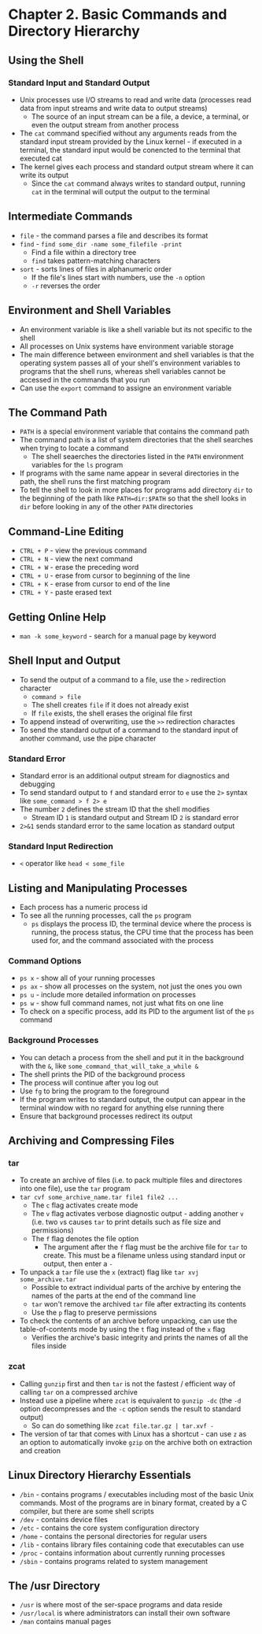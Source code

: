 # Chapter 2. Basic Commands and Directory Hierarchy

## Using the Shell

### Standard Input and Standard Output

* Unix processes use I/O streams to read and write data (processes read data from input streams and write data to output streams)
  * The source of an input stream can be a file, a device, a terminal, or even the output stream from another process
* The `cat` command specified without any arguments reads from the standard input stream provided by the Linux kernel - if executed in a terminal, the standard input would be conencted to the terminal that executed cat
* The kernel gives each process and standard output stream where it can write its output
  * Since the `cat` command always writes to standard output, running `cat` in the terminal will output the output to the terminal

## Intermediate Commands

* `file` - the command parses a file and describes its format
* `find` - `find some_dir -name some_filefile -print`
  * Find a file within a directory tree
  * `find` takes pattern-matching characters
* `sort` - sorts lines of files in alphanumeric order
  * If the file's lines start with numbers, use the `-n` option
  * `-r` reverses the order

## Environment and Shell Variables

* An environment variable is like a shell variable but its not specific to the shell
* All processes on Unix systems have environment variable storage
* The main difference between environment and shell variables is that the operating system passes all of your shell's environment variables to programs that the shell runs, whereas shell variables cannot be accessed in the commands that you run
* Can use the `export` command to assigne an environment variable

## The Command Path

* `PATH` is a special environment variable that contains the command path
* The command path is a list of system directories that the shell searches when trying to locate a command
  * The shell seaerches the directories listed in the `PATH` environment variables for the `ls` program
* If programs with the same name appear in several directories in the path, the shell runs the first matching program
* To tell the shell to look in more places for programs add directory `dir` to the beginning of the path like `PATH=dir:$PATH` so that the shell looks in `dir` before looking in any of the other `PATH` directories

## Command-Line Editing

* `CTRL + P` - view the previous command
* `CTRL + N` - view the next command
* `CTRL + W` - erase the preceding word
* `CTRL + U` - erase from cursor to beginning of the line
* `CTRL + K` - erase from cursor to end of the line
* `CTRL + Y` - paste erased text

## Getting Online Help

* `man -k some_keyword` - search for a manual page by keyword

## Shell Input and Output

* To send the output of a command to a file, use the `>` redirection character
  * `command > file`
  * The shell creates `file` if it does not already exist
  * If `file` exists, the shell erases the original file first
* To append instead of overwriting, use the `>>` redirection charactes
* To send the standard output of a command to the standard input of another command, use the pipe character

### Standard Error

* Standard error is an additional output stream for diagnostics and debugging
* To send standard output to `f` and standard error to `e` use the `2>` syntax like `some_command > f 2> e`
* The number `2` defines the stream ID that the shell modifies
  * Stream ID `1` is standard output and Stream ID `2` is standard error
* `2>&1` sends standard error to the same location as standard output

### Standard Input Redirection

* `<` operator like `head < some_file`

## Listing and Manipulating Processes

* Each process has a numeric process id
* To see all the running processes, call the `ps` program
  * `ps` displays the process ID, the terminal device where the process is running, the process status, the CPU time that the process has been used for, and the command associated with the process

### Command Options

* `ps x` - show all of your running processes
* `ps ax` - show all processes on the system, not just the ones you own
* `ps u` - include more detailed information on processes
* `ps w` - show full command names, not just what fits on one line
* To check on a specific process, add its PID to the argument list of the `ps` command

### Background Processes

* You can detach a process from the shell and put it in the background with the `&`, like `some_command_that_will_take_a_while &`
* The shell prints the PID of the background process
* The process will continue after you log out
* Use `fg` to bring the program to the foreground
* If the program writes to standard output, the output can appear in the terminal window with no regard for anything else running there
* Ensure that background processes redirect its output

## Archiving and Compressing Files

### tar

* To create an archive of files (i.e. to pack multiple files and directores into one file), use the `tar` program
* `tar cvf some_archive_name.tar file1 file2 ...`
  * The `c` flag activates create mode
  * The `v` flag activates verbose diagnostic output - adding another `v` (i.e. two `v`s causes `tar` to print details such as file size and permissions)
  * The `f` flag denotes the file option
    * The argument after the `f` flag must be the archive file for `tar` to create. This must be a filename unless using standard input or output, then enter a `-`
* To unpack a `tar` file use the `x` (extract) flag like `tar xvj some_archive.tar`
  * Possible to extract individual parts of the archive by entering the names of the parts at the end of the command line
  * `tar` won't remove the archived `tar` file after extracting its contents
  * Use the `p` flag to preserve permissions
* To check the contents of an archive before unpacking, can use the table-of-contents mode by using the `t` flag instead of the `x` flag
  * Verifies the archive's basic integrity and prints the names of all the files inside

### zcat

* Calling `gunzip` first and then `tar` is not the fastest / efficient way of calling `tar` on a compressed archive
* Instead use a pipeline where `zcat` is equivalent to `gunzip -dc` (the `-d` option decompresses and the `-c` option sends the result to standard output)
  * So can do something like `zcat file.tar.gz | tar.xvf -`
* The version of tar that comes with Linux has a shortcut - can use `z` as an option to automatically invoke `gzip` on the archive both on extraction and creation

## Linux Directory Hierarchy Essentials

* `/bin` - contains programs / executables including most of the basic Unix commands. Most of the programs are in binary format, created by a C compiler, but there are some shell scripts
* `/dev` - contains device files
* `/etc` - contains the core system configuration directory
* `/home` - contains the personal directories for regular users
* `/lib` - contains library files containing code that executables can use
* `/proc` - contains information about currently running processes
* `/sbin` - contains programs related to system management

## The /usr Directory

* `/usr` is where most of the ser-space programs and data reside
* `/usr/local` is where administrators can install their own software
* `/man` contains manual pages
